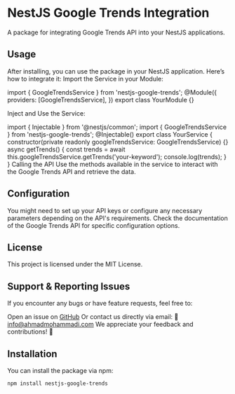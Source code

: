 # NestJS Google Trends Integration

A package for integrating Google Trends API into your NestJS applications.

## Usage 

After installing, you can use the package in your NestJS application. Here’s how to integrate it:
Import the Service in your Module:

import { GoogleTrendsService } from 'nestjs-google-trends';
@Module({
  providers: [GoogleTrendsService],
})
export class YourModule {}

Inject and Use the Service:

import { Injectable } from '@nestjs/common';
import { GoogleTrendsService } from 'nestjs-google-trends';
@Injectable()
export class YourService {
  constructor(private readonly googleTrendsService: GoogleTrendsService) {}
  async getTrends() {
    const trends = await this.googleTrendsService.getTrends('your-keyword');
    console.log(trends);
  }
}
Calling the API
Use the methods available in the service to interact with the Google Trends API and retrieve the data.

## Configuration

You might need to set up your API keys or configure any necessary parameters depending on the API's requirements. Check the documentation of the Google Trends API for specific configuration options.

## License

This project is licensed under the MIT License.

## Support & Reporting Issues

If you encounter any bugs or have feature requests, feel free to:

Open an issue on [GitHub](#)
Or contact us directly via email:
📧 info@ahmadmohammadi.com
We appreciate your feedback and contributions! 💙

## Installation

You can install the package via npm:

```bash
npm install nestjs-google-trends










